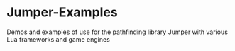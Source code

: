 Jumper-Examples
===============

Demos and examples of use for the pathfinding library Jumper with various Lua frameworks and game engines